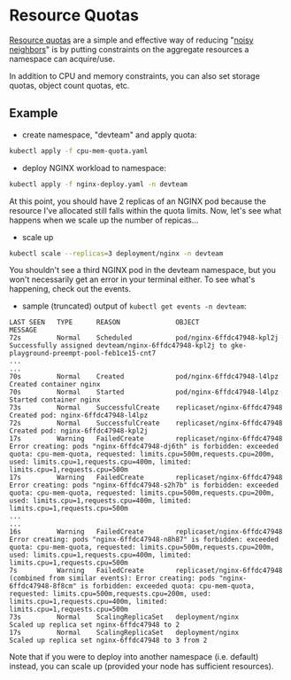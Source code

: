 # Resource Quotas
[Resource quotas](https://kubernetes.io/docs/concepts/policy/resource-quotas/) are a simple and effective way of reducing "[noisy neighbors](https://kubernetes.io/docs/concepts/security/multi-tenancy/)" is by putting constraints on the aggregate resources a namespace can acquire/use.

In addition to CPU and memory constraints, you can also set storage quotas, object count quotas, etc.

## Example
- create namespace, "devteam" and apply quota:
```sh
kubectl apply -f cpu-mem-quota.yaml
```

- deploy NGINX workload to namespace:
```sh
kubectl apply -f nginx-deploy.yaml -n devteam
```

At this point, you should have 2 replicas of an NGINX pod because the resource I've allocated still falls within the quota limits.  Now, let's see what happens when we scale up the number of repicas...

- scale up
```sh
kubectl scale --replicas=3 deployment/nginx -n devteam
```

You shouldn't see a third NGINX pod in the devteam namespace, but you won't necessarily get an error in your terminal either.  To see what's happening, check out the events.

- sample (truncated) output of `kubectl get events -n devteam`:
```
LAST SEEN   TYPE      REASON              OBJECT                        MESSAGE
72s         Normal    Scheduled           pod/nginx-6ffdc47948-kpl2j    Successfully assigned devteam/nginx-6ffdc47948-kpl2j to gke-playground-preempt-pool-feb1ce15-cnt7
...
...
70s         Normal    Created             pod/nginx-6ffdc47948-l4lpz    Created container nginx
70s         Normal    Started             pod/nginx-6ffdc47948-l4lpz    Started container nginx
73s         Normal    SuccessfulCreate    replicaset/nginx-6ffdc47948   Created pod: nginx-6ffdc47948-l4lpz
72s         Normal    SuccessfulCreate    replicaset/nginx-6ffdc47948   Created pod: nginx-6ffdc47948-kpl2j
17s         Warning   FailedCreate        replicaset/nginx-6ffdc47948   Error creating: pods "nginx-6ffdc47948-dj6th" is forbidden: exceeded quota: cpu-mem-quota, requested: limits.cpu=500m,requests.cpu=200m, used: limits.cpu=1,requests.cpu=400m, limited: limits.cpu=1,requests.cpu=500m
17s         Warning   FailedCreate        replicaset/nginx-6ffdc47948   Error creating: pods "nginx-6ffdc47948-s2h7b" is forbidden: exceeded quota: cpu-mem-quota, requested: limits.cpu=500m,requests.cpu=200m, used: limits.cpu=1,requests.cpu=400m, limited: limits.cpu=1,requests.cpu=500m
...
...
16s         Warning   FailedCreate        replicaset/nginx-6ffdc47948   Error creating: pods "nginx-6ffdc47948-n8h87" is forbidden: exceeded quota: cpu-mem-quota, requested: limits.cpu=500m,requests.cpu=200m, used: limits.cpu=1,requests.cpu=400m, limited: limits.cpu=1,requests.cpu=500m
7s          Warning   FailedCreate        replicaset/nginx-6ffdc47948   (combined from similar events): Error creating: pods "nginx-6ffdc47948-8f8cm" is forbidden: exceeded quota: cpu-mem-quota, requested: limits.cpu=500m,requests.cpu=200m, used: limits.cpu=1,requests.cpu=400m, limited: limits.cpu=1,requests.cpu=500m
73s         Normal    ScalingReplicaSet   deployment/nginx              Scaled up replica set nginx-6ffdc47948 to 2
17s         Normal    ScalingReplicaSet   deployment/nginx              Scaled up replica set nginx-6ffdc47948 to 3 from 2
```

Note that if you were to deploy into another namespace (i.e. default) instead, you can scale up (provided your node has sufficient resources).
